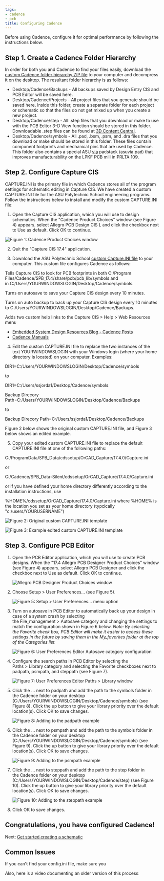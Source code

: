 ```yaml
---
tags:
- cadence
- pcb
title: Configuring Cadence
---
```


Before using Cadence, configure it for optimal performance by following the instructions below.

## Step 1. Create a Cadence Folder Hierarchy

In order for both you and Cadence to find your files easily, download the [custom Cadence folder hierarchy ZIP file](https://drive.google.com/file/d/1Rb3sLhvu83eYboJO5tiLt3nEM1PjEGoA/view?usp=sharing) to your computer and decompress it on the desktop. The resultant folder hierarchy is as follows:

-   Desktop/Cadence/Backups - All backups saved by Design Entry CIS and PCB Editor will be saved here.
-   Desktop/Cadence/Projects - All project files that you generate should be saved here. Inside this folder, create a separate folder for each project or schematic so that the files do not get mixed up when you create a new project.
-   Desktop/Cadence/step - All .step files that you download or make to use with the PCB Editor 3-D View function should be stored in this folder. Downloadable .step files can be found at [3D Content Central](https://www.3dcontentcentral.com/).
-   Desktop/Cadence/symbols - All .pad, .bsm, .psm, and .dra files that you download or make should be stored in this folder. These files contain component footprints and mechanical pins that are used by Cadence. This folder also contains a special ASU [via](https://en.wikipedia.org/wiki/Via_(electronics)) padstack (asuvia.pad) that improves manufacturability on the LPKF PCB mill in PRLTA 109. 

## Step 2. Configure Capture CIS

CAPTURE.INI is the primary file in which Cadence stores all of the program settings for schematic editing in Capture CIS. We have created a custom CAPTURE.INI file for the ASU Polytechnic School engineering programs. Follow the instructions below to install and modify the custom CAPTURE.INI file:

1.  Open the Capture CIS application, which you will use to design schematics. When the "Cadence Product Choices" window (see Figure 4) appears, select Allegro PCB Design CIS L and click the checkbox next to Use as default. Click OK to continue.

   ![Figure 1: Cadence Product Choices window](/larger/image0063.png)
        
  
2.  Quit the "Capture CIS 17.4" application.

3.  Download the ASU Polytechnic School [custom Capture.INI file](https://drive.google.com/file/d/1wPGlv_hOVaj9csTwlRAfMQQq178dtzpR/view?usp=sharing) to your computer. This custom file configures Cadence as follows:

Tells Capture CIS to look for PCB footprints in both C:/Program Files/Cadence/SPB_17.4/share/pcb/pcb_lib/symbols and in C:/Users/YOURWINDOWSLOGIN/Desktop/Cadence/symbols.

Turns on autosave to save your Capture CIS design every 10 minutes.

Turns on auto backup to back up your Capture CIS design every 10 minutes to C:/Users/YOURWINDOWSLOGIN/Desktop/Cadence/Backups.

Adds two custom help links to the Capture CIS > Help > Web Resources menu

-   [Embedded System Design Resources Blog - Cadence Posts](%7B%7Bsite.baseurl%7D%7D/cadence-posts)
-   [Cadence Manuals](cadence-manuals.html)

4.  Edit the custom CAPTURE.INI file to replace the two instances of the text YOURWINDOWSLOGIN with your Windows login (where your home directory is located) on your computer. Examples:

DIR1=C:/Users/YOURWINDOWSLOGIN/Desktop/Cadence/symbols

to

DIR1=C:/Users/ssjorda1/Desktop/Cadence/symbols

Backup Direcory Path=C:/Users/YOURWINDOWSLOGIN/Desktop/Cadence/Backups

to

Backup Direcory Path=C:/Users/ssjorda1/Desktop/Cadence/Backups

Figure 2 below shows the original custom CAPTURE.INI file, and Figure 3 below shows an edited example.

5.  Copy your edited custom CAPTURE.INI file to replace the default CAPTURE.INI file at one of the following paths:

C:/ProgramData/SPB_Data/cdssetup/OrCAD_Capture/17.4.0/Capture.ini

or

C:/Cadence/SPB_Data-Silent/cdssetup/OrCAD_Capture/17.4.0/Capture.ini

or if you have defined your home directory differently according to the installation instructions, use

%HOME%/cdssetup/OrCAD_Capture/17.4.0/Capture.ini where %HOME% is the location you set as your home directory (typcically "c:/users/YOURUSERNAME")

![Figure 2: Original custom CAPTURE.INI template](/larger/image0064.png)

![Figure 3: Example edited custom CAPTURE.INI template](/larger/image0065.png)
               
  
## Step 3. Configure PCB Editor

1.  Open the PCB Editor application, which you will use to create PCB designs. When the "17.4 Allegro PCB Designer Product Choices" window (see Figure 4) appears, select Allegro PCB Designer and click the checkbox next to Use as default. Click OK to continue.

    ![Allegro PCB Designer Product Choices window](/larger/image0066.png)

               
  
2.  Choose Setup > User Preferences... (see Figure 5).

    ![Figure 5: Setup > User Preferences... menu option](/larger/image0067.png)
              
  
3.  Turn on autosave in PCB Editor to automatically back up your design in case of a system crash by selecting the File_management > Autosave category and changing the settings to match the configuration shown in Figure 6 below. *Note: By selecting the Favorite check box, PCB Editor will make it easier to access these settings in the future by saving them in the My_favorites folder at the top of the Categories list.*

    ![Figure 6: User Preferences Editor Autosave category configuration](/larger/image0068.png)
        
  
4.  Configure the search paths in PCB Editor by selecting the Paths > Library category and selecting the Favorite checkboxes next to padpath, psmpath, and steppath (see Figure 7).

    ![Figure 7: User Preferences Editor Paths > Library window](/larger/image0069.png)
            
  
5.  Click the ... next to padpath and add the path to the symbols folder in the Cadence folder on your desktop (C:/Users/YOURWINDOWSLOGIN/Desktop/Cadence/symbols) (see Figure 8). Click the up button to give your library priority over the default location(s). Click OK to save changes.

    ![Figure 8: Adding to the padpath example](/larger/image0070.png)
                    
  
6.  Click the ... next to psmpath and add the path to the symbols folder in the Cadence folder on your desktop (C:/Users/YOURWINDOWSLOGIN/Desktop/Cadence/symbols) (see Figure 9). Click the up button to give your library priority over the default location(s). Click OK to save changes.

    ![Figure 9: Adding to the psmpath example](/larger/image0071.png)
                     
  
7.  Click the ... next to steppath and add the path to the step folder in the Cadence folder on your desktop (C:/Users/YOURWINDOWSLOGIN/Desktop/Cadence/step) (see Figure 10). Click the up button to give your library priority over the default location(s). Click OK to save changes.

    ![Figure 10: Adding to the steppath example](/larger/image0072.png)
                    
  
8.  Click OK to save changes.

## Congratulations, you have configured Cadence!

Next: [Get started creating a schematic](getting-started-with-cadence.html)

## Common Issues

If you can't find your config.ini file, make sure you 

Also, here is a video documenting an older version of this process:
